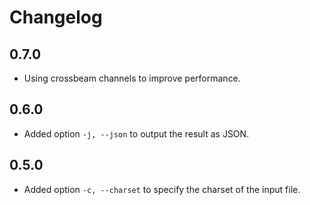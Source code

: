 Changelog
=========

## 0.7.0
- Using crossbeam channels to improve performance.

## 0.6.0
- Added option `-j, --json` to output the result as JSON.

## 0.5.0
- Added option `-c, --charset` to specify the charset of the input file.

